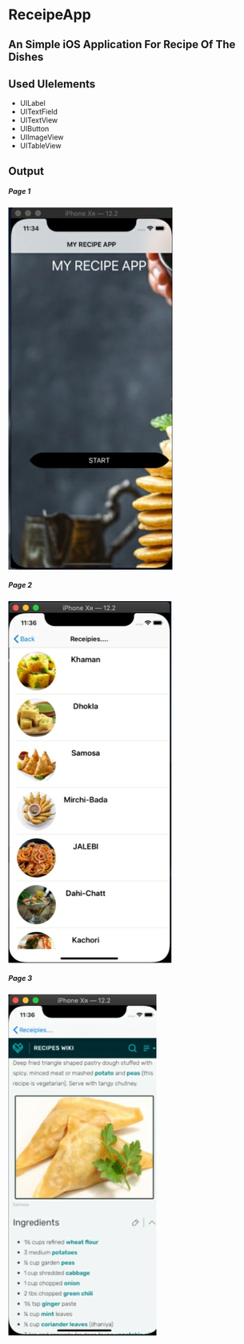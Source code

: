 # ReceipeApp
## An Simple iOS Application For Recipe Of The Dishes
## Used UIelements
- UILabel
- UITextField
- UITextView
- UIButton
- UIImageView
- UITableView
 
 ## Output
 
##### Page 1
![Page 1](R1.jpeg)

##### Page 2
![Page 1](R2.jpeg)

##### Page 3
![Page 1](R3.jpeg)
